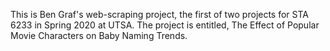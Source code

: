 This is Ben Graf's web-scraping project, the first of two projects for STA 6233 in Spring 2020 at UTSA.  The project is entitled, The Effect of Popular Movie Characters on Baby Naming Trends.
